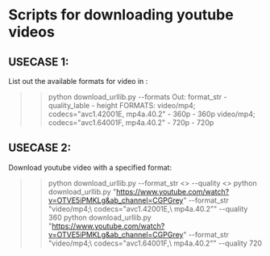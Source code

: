 # Scripts for downloading youtube videos
## USECASE 1:
List out the available formats for video in <url>:
>> python download_urllib.py <url> --formats
Out:
format_str - quality_lable - height
FORMATS:
video/mp4; codecs="avc1.42001E, mp4a.40.2" - 360p - 360p
video/mp4; codecs="avc1.64001F, mp4a.40.2" - 720p - 720p


## USECASE 2:
Download youtube video with a specified format:
>> python download_urllib.py <url> --format_str <> --quality <>
>> python download_urllib.py "https://www.youtube.com/watch?v=OTVE5iPMKLg&ab_channel=CGPGrey" --format_str "video/mp4;\ codecs=\"avc1.42001E,\ mp4a.40.2\"" --quality 360
>> python download_urllib.py "https://www.youtube.com/watch?v=OTVE5iPMKLg&ab_channel=CGPGrey" --format_str "video/mp4;\ codecs=\"avc1.64001F,\ mp4a.40.2\"" --quality 720